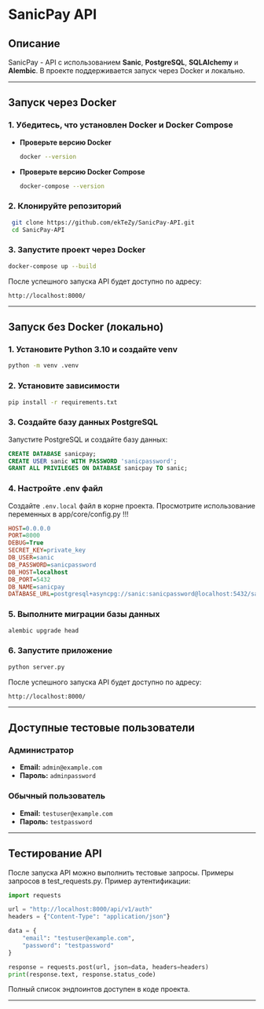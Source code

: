 # SanicPay API

## Описание
SanicPay - API с использованием **Sanic**, **PostgreSQL**, **SQLAlchemy** и **Alembic**. В проекте поддерживается запуск через Docker и локально.

---

## Запуск через Docker
### **1. Убедитесь, что установлен Docker и Docker Compose**

- **Проверьте версию Docker**
  ```sh
  docker --version
  ```
- **Проверьте версию Docker Compose**
  ```sh
  docker-compose --version
  ```

### **2. Клонируйте репозиторий**
```sh
 git clone https://github.com/ekTeZy/SanicPay-API.git
 cd SanicPay-API
```

### **3. Запустите проект через Docker**
```sh
docker-compose up --build
```
После успешного запуска API будет доступно по адресу:
```
http://localhost:8000/
```

---

## Запуск без Docker (локально)
### **1. Установите Python 3.10 и создайте venv**
```sh
python -m venv .venv
```

### **2. Установите зависимости**
```sh
pip install -r requirements.txt
```

### **3. Создайте базу данных PostgreSQL**
Запустите PostgreSQL и создайте базу данных:
```sql
CREATE DATABASE sanicpay;
CREATE USER sanic WITH PASSWORD 'sanicpassword';
GRANT ALL PRIVILEGES ON DATABASE sanicpay TO sanic;
```

### **4. Настройте .env файл**
Создайте `.env.local` файл в корне проекта.
Просмотрите использование переменных в app/core/config.py !!!
```ini
HOST=0.0.0.0
PORT=8000
DEBUG=True
SECRET_KEY=private_key
DB_USER=sanic
DB_PASSWORD=sanicpassword
DB_HOST=localhost
DB_PORT=5432
DB_NAME=sanicpay
DATABASE_URL=postgresql+asyncpg://sanic:sanicpassword@localhost:5432/sanicpay
```

### **5. Выполните миграции базы данных**
```sh
alembic upgrade head
```

### **6. Запустите приложение**
```sh
python server.py
```
После успешного запуска API будет доступно по адресу:
```
http://localhost:8000/
```

---

## **Доступные тестовые пользователи**
### **Администратор**
- **Email:** `admin@example.com`
- **Пароль:** `adminpassword`

### **Обычный пользователь**
- **Email:** `testuser@example.com`
- **Пароль:** `testpassword`

---

## **Тестирование API**
После запуска API можно выполнить тестовые запросы. Примеры запросов в test_requests.py.
Пример аутентификации:
```python
import requests

url = "http://localhost:8000/api/v1/auth"
headers = {"Content-Type": "application/json"}

data = {
    "email": "testuser@example.com",
    "password": "testpassword"
}

response = requests.post(url, json=data, headers=headers)
print(response.text, response.status_code)
```

Полный список эндпоинтов доступен в коде проекта.

---

